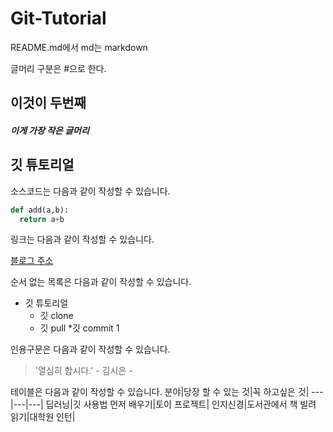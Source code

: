 # Git-Tutorial

README.md에서 md는 markdown

글머리 구분은 #으로 한다.
## 이것이 두번째 #
##### 이게 가장 작은 글머리

## 깃 튜토리얼
소스코드는 다음과 같이 작성할 수 있습니다.

```python
def add(a,b):
  return a+b
```

링크는 다음과 같이 작성할 수 있습니다.

  [블로그 주소](https://blog.naver.com/lovelymari99)

순서 없는 목록은 다음과 같이 작성할 수 있습니다.

  * 깃 튜토리얼
    * 깃 clone
    * 깃 pull
      *깃 commit 1
    
인용구문은 다음과 같이 작성할 수 있습니다.
 
  > '열심히 합시다.' - 김시은 -
 
 테이블은 다음과 같이 작성할 수 있습니다.
 분야|당장 할 수 있는 것|꼭 하고싶은 것|
 ---|---|---|
 딥러닝|깃 사용법 먼저 배우기|토이 프로젝트|
 인지신경|도서관에서 책 빌려 읽기|대학원 인턴|
